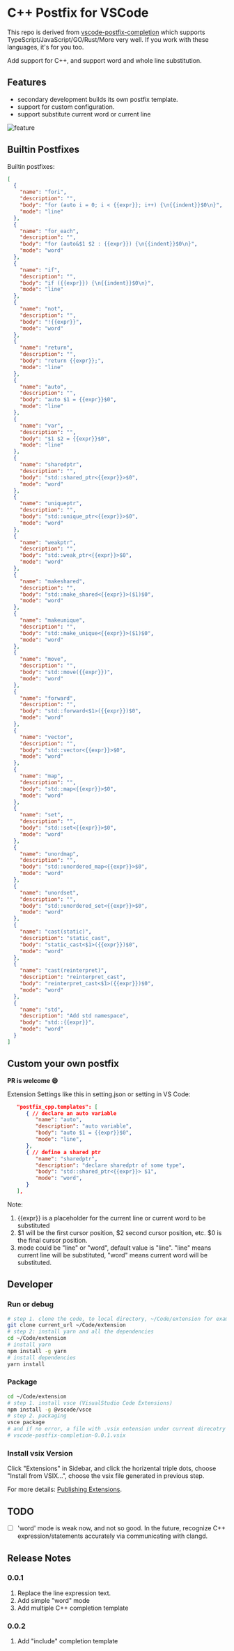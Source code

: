 # C++ Postfix for VSCode

This repo is derived from [vscode-postfix-completion](https://github.com/gorpher/vscode-postfix-completion) which supports TypeScript/JavaScript/GO/Rust/More very well. If you work with these languages, it's for you too.

Add support for C++, and support word and whole line substitution.

## Features
- secondary development builds its own postfix template.
- support for custom configuration.
- support substitute current word or current line

![feature](images/demo.gif)

## Builtin Postfixes
Builtin postfixes:

```json
[
  {
    "name": "fori",
    "description": "",
    "body": "for (auto i = 0; i < {{expr}}; i++) {\n{{indent}}$0\n}",
    "mode": "line"
  },
  {
    "name": "for_each",
    "description": "",
    "body": "for (auto&$1 $2 : {{expr}}) {\n{{indent}}$0\n}",
    "mode": "word"
  },
  {
    "name": "if",
    "description": "",
    "body": "if ({{expr}}) {\n{{indent}}$0\n}",
    "mode": "line"
  },
  {
    "name": "not",
    "description": "",
    "body": "!{{expr}}",
    "mode": "word"
  },
  {
    "name": "return",
    "description": "",
    "body": "return {{expr}};",
    "mode": "line"
  },
  {
    "name": "auto",
    "description": "",
    "body": "auto $1 = {{expr}}$0",
    "mode": "line"
  },
  {
    "name": "var",
    "description": "",
    "body": "$1 $2 = {{expr}}$0",
    "mode": "line"
  },
  {
    "name": "sharedptr",
    "description": "",
    "body": "std::shared_ptr<{{expr}}>$0",
    "mode": "word"
  },
  {
    "name": "uniqueptr",
    "description": "",
    "body": "std::unique_ptr<{{expr}}>$0",
    "mode": "word"
  },
  {
    "name": "weakptr",
    "description": "",
    "body": "std::weak_ptr<{{expr}}>$0",
    "mode": "word"
  },
  {
    "name": "makeshared",
    "description": "",
    "body": "std::make_shared<{{expr}}>($1)$0",
    "mode": "word"
  },
  {
    "name": "makeunique",
    "description": "",
    "body": "std::make_unique<{{expr}}>($1)$0",
    "mode": "word"
  },
  {
    "name": "move",
    "description": "",
    "body": "std::move({{expr}})",
    "mode": "word"
  },
  {
    "name": "forward",
    "description": "",
    "body": "std::forward<$1>({{expr}})$0",
    "mode": "word"
  },
  {
    "name": "vector",
    "description": "",
    "body": "std::vector<{{expr}}>$0",
    "mode": "word"
  },
  {
    "name": "map",
    "description": "",
    "body": "std::map<{{expr}}>$0",
    "mode": "word"
  },
  {
    "name": "set",
    "description": "",
    "body": "std::set<{{expr}}>$0",
    "mode": "word"
  },
  {
    "name": "unordmap",
    "description": "",
    "body": "std::unordered_map<{{expr}}>$0",
    "mode": "word"
  },
  {
    "name": "unordset",
    "description": "",
    "body": "std::unordered_set<{{expr}}>$0",
    "mode": "word"
  },
  {
    "name": "cast(static)",
    "description": "static_cast",
    "body": "static_cast<$1>({{expr}})$0",
    "mode": "word"
  },
  {
    "name": "cast(reinterpret)",
    "description": "reinterpret_cast",
    "body": "reinterpret_cast<$1>({{expr}})$0",
    "mode": "word"
  },
  {
    "name": "std",
    "description": "Add std namespace",
    "body": "std::{{expr}}",
    "mode": "word"
  }
]
```

## Custom your own postfix
**PR is welcome 😄**

Extension Settings like this in setting.json or setting in VS Code:

```json
   "postfix_cpp.templates": [
      { // declare an auto variable
         "name": "auto",
         "description": "auto variable",
         "body": "auto $1 = {{expr}}$0",
         "mode": "line",
      },
      { // define a shared ptr
         "name": "sharedptr",
         "description": "declare sharedptr of some type",
         "body": "std::shared_ptr<{{expr}}> $1",
         "mode": "word",
      }
   ],
```

Note:
1. {{expr}} is a placeholder for the current line or current word to be substituted
2. $1 will be the first cursor position, $2 second cursor position, etc. $0 is the final cursor position.
3. mode could be "line" or "word", default value is "line". "line" means current line will be substituted, "word" means current word will be substituted.


## Developer
### Run or debug

```bash
# step 1. clone the code, to local directory, ~/Code/extension for example.
git clone current_url ~/Code/extension
# step 2: install yarn and all the dependencies
cd ~/Code/extension
# install yarn
npm install -g yarn
# install dependencies
yarn install
```

### Package


```bash
cd ~/Code/extension
# step 1. install vsce (VisualStudio Code Extensions)
npm install -g @vscode/vsce
# step 2. packaging
vsce package
# and if no error, a file with .vsix entension under current direcotry will be created, such as:
# vscode-postfix-completion-0.0.1.vsix
```

### Install vsix Version
Click "Extensions" in Sidebar, and click the horizental triple dots, choose "Install from VSIX...", choose the vsix file generated in previous step.

For more details: [Publishing Extensions](https://code.visualstudio.com/api/working-with-extensions/publishing-extension).

## TODO

* [ ] 'word' mode is weak now, and not so good. In the future, recognize C++ expression/statements accurately via communicating with clangd.

## Release Notes

### 0.0.1
1. Replace the line expression text.
2. Add simple "word" mode
3. Add multiple C++ completion template

### 0.0.2
1. Add "include" completion template
